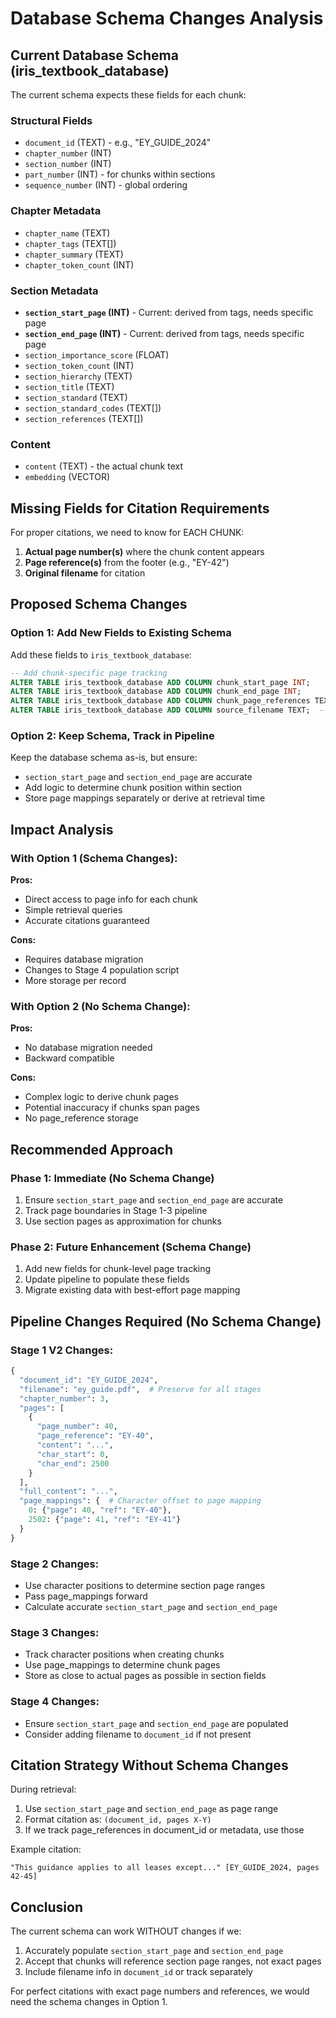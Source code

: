 # Database Schema Changes Analysis

## Current Database Schema (iris_textbook_database)

The current schema expects these fields for each chunk:

### Structural Fields
- `document_id` (TEXT) - e.g., "EY_GUIDE_2024"
- `chapter_number` (INT)
- `section_number` (INT)
- `part_number` (INT) - for chunks within sections
- `sequence_number` (INT) - global ordering

### Chapter Metadata
- `chapter_name` (TEXT)
- `chapter_tags` (TEXT[])
- `chapter_summary` (TEXT)
- `chapter_token_count` (INT)

### Section Metadata
- **`section_start_page` (INT)** - Current: derived from tags, needs specific page
- **`section_end_page` (INT)** - Current: derived from tags, needs specific page
- `section_importance_score` (FLOAT)
- `section_token_count` (INT)
- `section_hierarchy` (TEXT)
- `section_title` (TEXT)
- `section_standard` (TEXT)
- `section_standard_codes` (TEXT[])
- `section_references` (TEXT[])

### Content
- `content` (TEXT) - the actual chunk text
- `embedding` (VECTOR)

## Missing Fields for Citation Requirements

For proper citations, we need to know for EACH CHUNK:
1. **Actual page number(s)** where the chunk content appears
2. **Page reference(s)** from the footer (e.g., "EY-42")
3. **Original filename** for citation

## Proposed Schema Changes

### Option 1: Add New Fields to Existing Schema
Add these fields to `iris_textbook_database`:
```sql
-- Add chunk-specific page tracking
ALTER TABLE iris_textbook_database ADD COLUMN chunk_start_page INT;
ALTER TABLE iris_textbook_database ADD COLUMN chunk_end_page INT;
ALTER TABLE iris_textbook_database ADD COLUMN chunk_page_references TEXT[];  -- Array of page refs
ALTER TABLE iris_textbook_database ADD COLUMN source_filename TEXT;  -- Original PDF filename
```

### Option 2: Keep Schema, Track in Pipeline
Keep the database schema as-is, but ensure:
- `section_start_page` and `section_end_page` are accurate
- Add logic to determine chunk position within section
- Store page mappings separately or derive at retrieval time

## Impact Analysis

### With Option 1 (Schema Changes):
**Pros:**
- Direct access to page info for each chunk
- Simple retrieval queries
- Accurate citations guaranteed

**Cons:**
- Requires database migration
- Changes to Stage 4 population script
- More storage per record

### With Option 2 (No Schema Change):
**Pros:**
- No database migration needed
- Backward compatible

**Cons:**
- Complex logic to derive chunk pages
- Potential inaccuracy if chunks span pages
- No page_reference storage

## Recommended Approach

### Phase 1: Immediate (No Schema Change)
1. Ensure `section_start_page` and `section_end_page` are accurate
2. Track page boundaries in Stage 1-3 pipeline
3. Use section pages as approximation for chunks

### Phase 2: Future Enhancement (Schema Change)
1. Add new fields for chunk-level page tracking
2. Update pipeline to populate these fields
3. Migrate existing data with best-effort page mapping

## Pipeline Changes Required (No Schema Change)

### Stage 1 V2 Changes:
```python
{
  "document_id": "EY_GUIDE_2024",
  "filename": "ey_guide.pdf",  # Preserve for all stages
  "chapter_number": 3,
  "pages": [
    {
      "page_number": 40,
      "page_reference": "EY-40",
      "content": "...",
      "char_start": 0,
      "char_end": 2500
    }
  ],
  "full_content": "...",
  "page_mappings": {  # Character offset to page mapping
    0: {"page": 40, "ref": "EY-40"},
    2502: {"page": 41, "ref": "EY-41"}
  }
}
```

### Stage 2 Changes:
- Use character positions to determine section page ranges
- Pass page_mappings forward
- Calculate accurate `section_start_page` and `section_end_page`

### Stage 3 Changes:
- Track character positions when creating chunks
- Use page_mappings to determine chunk pages
- Store as close to actual pages as possible in section fields

### Stage 4 Changes:
- Ensure `section_start_page` and `section_end_page` are populated
- Consider adding filename to `document_id` if not present

## Citation Strategy Without Schema Changes

During retrieval:
1. Use `section_start_page` and `section_end_page` as page range
2. Format citation as: `(document_id, pages X-Y)`
3. If we track page_references in document_id or metadata, use those

Example citation:
```
"This guidance applies to all leases except..." [EY_GUIDE_2024, pages 42-45]
```

## Conclusion

The current schema can work WITHOUT changes if we:
1. Accurately populate `section_start_page` and `section_end_page`
2. Accept that chunks will reference section page ranges, not exact pages
3. Include filename info in `document_id` or track separately

For perfect citations with exact page numbers and references, we would need the schema changes in Option 1.